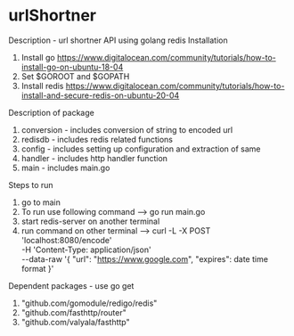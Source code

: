 # urlShortner

Description - url shortner API using golang redis
Installation
1. Install go https://www.digitalocean.com/community/tutorials/how-to-install-go-on-ubuntu-18-04
2. Set $GOROOT and $GOPATH
3. Install redis https://www.digitalocean.com/community/tutorials/how-to-install-and-secure-redis-on-ubuntu-20-04

Description of package
1. conversion - includes conversion of string to encoded url
2. redisdb - includes redis related functions
3. config - includes setting up configuration and extraction of same
4. handler - includes http handler function
5. main - includes main.go

Steps to run
1. go to main
2. To run use following command --> go run main.go  
3. start redis-server on another terminal
4. run command on other terminal -->  curl -L -X POST 'localhost:8080/encode' \
                                      -H 'Content-Type: application/json' \
                                      --data-raw '{
                                          "url": "https://www.google.com",
                                          "expires": date time format
                                      }' 

Dependent packages - use go get <github packages>
1.  "github.com/gomodule/redigo/redis"
2.  "github.com/fasthttp/router"
3.  "github.com/valyala/fasthttp"

